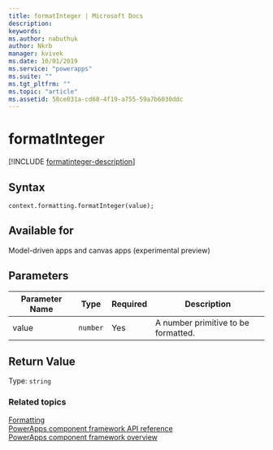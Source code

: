 ```yaml
---
title: formatInteger | Microsoft Docs
description: 
keywords:
ms.author: nabuthuk
author: Nkrb
manager: kvivek
ms.date: 10/01/2019
ms.service: "powerapps"
ms.suite: ""
ms.tgt_pltfrm: ""
ms.topic: "article"
ms.assetid: 58ce031a-cd68-4f19-a755-59a7b6030ddc
---
```


# formatInteger

[!INCLUDE [formatinteger-description](includes/formatinteger-description.md)]

## Syntax

`context.formatting.formatInteger(value);`

## Available for 

Model-driven apps and canvas apps (experimental preview)

## Parameters

| Parameter Name|Type|Required|Description|
| ------------- |----|--------|-----------|
|value|`number`|Yes|A number primitive to be formatted.|

## Return Value

Type: `string`


### Related topics

[Formatting](../formatting.md)<br/>
[PowerApps component framework API reference](../../reference/index.md)<br/>
[PowerApps component framework overview](../../overview.md)
